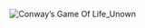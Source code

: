 ![Conway’s Game Of Life_Unown](https://github.com/user-attachments/assets/e42be205-e07d-4702-84e5-f4275b80b42f)
